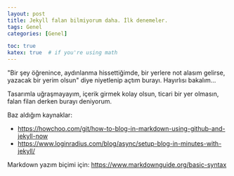 ```yaml
---
layout: post
title: Jekyll falan bilmiyorum daha. İlk denemeler.
tags: Genel
categories: [Genel]

toc: true
katex: true  # if you're using math
---
```


"Bir şey öğrenince, aydınlanma hissettiğimde, bir yerlere not alasım gelirse, yazacak bir yerim olsun" diye niyetlenip açtım burayı. Hayırlısı bakalım…

Tasarımla uğraşmayayım, içerik girmek kolay olsun, ticari bir yer olmasın, falan filan derken burayı deniyorum.

Baz aldığım kaynaklar:
* <https://howchoo.com/git/how-to-blog-in-markdown-using-github-and-jekyll-now>
* <https://www.loginradius.com/blog/async/setup-blog-in-minutes-with-jekyll/>

Markdown yazım biçimi için: <https://www.markdownguide.org/basic-syntax>
